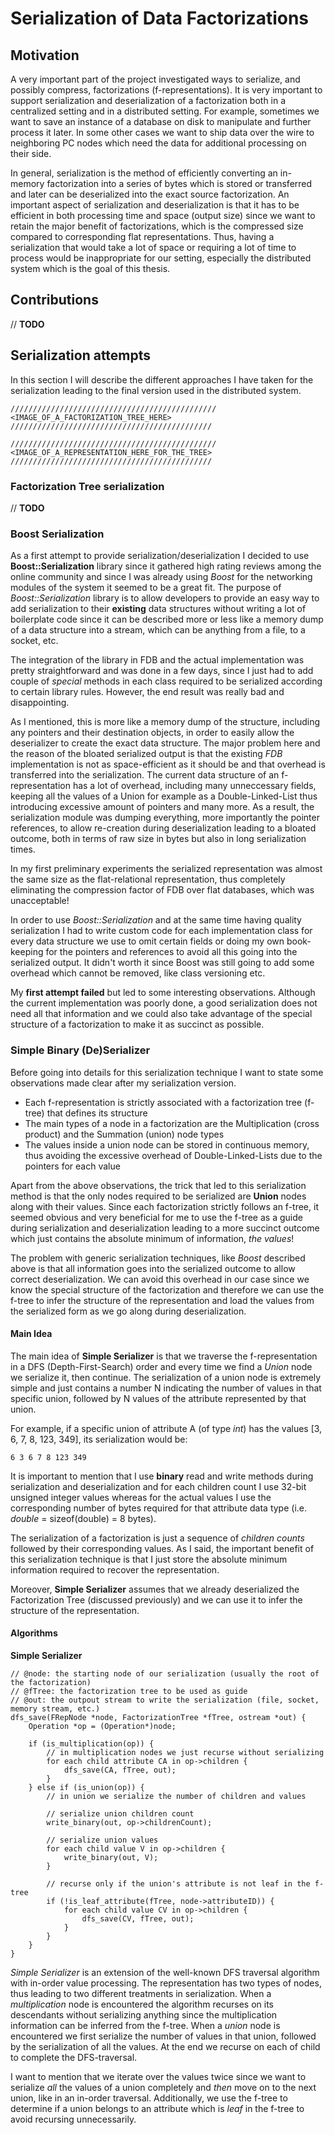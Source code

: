 # Serialization of Data Factorizations

## Motivation

A very important part of the project investigated ways to serialize, and possibly compress, factorizations (f-representations). It is very important to support serialization and deserialization of a factorization both in a centralized setting and in a distributed setting. For example, sometimes we want to save an instance of a database on disk to manipulate and further process it later. In some other cases we want to ship data over the wire to neighboring PC nodes which need the data for additional processing on their side. 

In general, serialization is the method of efficiently converting an in-memory factorization into a series of bytes which is stored or transferred and later can be deserialized into the exact source factorization.
An important aspect of serialization and deserialization is that it has to be efficient in both processing time and space (output size) since we want to retain the major benefit of factorizations, which is the compressed size compared to corresponding flat representations. Thus, having a serialization that would take a lot of space or requiring a lot of time to process would be inappropriate for our setting, especially the distributed system which is the goal of this thesis.

## Contributions

// **TODO** 

## Serialization attempts

In this section I will describe the different approaches I have taken for the serialization leading to the final version used in the distributed system.

```
//////////////////////////////////////////////
<IMAGE_OF_A_FACTORIZATION_TREE_HERE>
/////////////////////////////////////////////
```
```
//////////////////////////////////////////////
<IMAGE_OF_A_REPRESENTATION_HERE_FOR_THE_TREE>
/////////////////////////////////////////////
```

### Factorization Tree serialization

// **TODO**

### Boost Serialization

As a first attempt to provide serialization/deserialization I decided to use **Boost::Serialization** library since it gathered high rating reviews among the online community and since I was already using _Boost_ for the networking modules of the system it seemed to be a great fit. 
The purpose of _Boost::Serialization_ library is to allow developers to provide an easy way to add serialization to their **existing** data structures without writing a lot of boilerplate code since it can be described more or less like a memory dump of a data structure into a stream, which can be anything from a file, to a socket, etc.

The integration of the library in FDB and the actual implementation was pretty straightforward and was done in a few days, since I just had to add couple of _special_ methods in each class required to be serialized according to certain library rules. However, the end result was really bad and disappointing.

As I mentioned, this is more like a memory dump of the structure, including any pointers and their destination objects, in order to easily allow the deserializer to create the exact data structure. The major problem here and the reason of the bloated serialized output is that the existing _FDB_ implementation is not as space-efficient as it should be and that overhead is transferred into the serialization. 
The current data structure of an f-representation has a lot of overhead, including many unneccessary fields, keeping all the values of a Union for example as a Double-Linked-List thus introducing excessive amount of pointers and many more. As a result, the serialization module was dumping everything, more importantly the pointer references, to allow re-creation during deserialization leading to a bloated outcome, both in terms of raw size in bytes but also in long serialization times. 

In my first preliminary experiments the serialized representation was almost the same size as the flat-relational representation, thus completely eliminating the compression factor of FDB over flat databases, which was unacceptable!

In order to use _Boost::Serialization_ and at the same time having quality serialization I had to write custom code for each implementation class for every data structure we use to omit certain fields or doing my own book-keeping for the pointers and references to avoid all this going into the serialized output.
It didn't worth it since Boost was still going to add some overhead which cannot be removed, like class versioning etc.

My **first attempt failed** but led to some interesting observations. Although the current implementation was poorly done, a good serialization does not need all that information and we could also take advantage of the special structure of a factorization to make it as succinct as possible.

### Simple Binary (De)Serializer

Before going into details for this serialization technique I want to state some observations made clear after my serialization version.

* Each f-representation is strictly associated with a factorization tree (f-tree) that defines its structure
* The main types of a node in a factorization are the Multiplication (cross product) and the Summation (union) node types
* The values inside a union node can be stored in continuous memory, thus avoiding the excessive overhead of Double-Linked-Lists due to the pointers for each value

Apart from the above observations, the trick that led to this serialization method is that the only nodes required to be serialized are **Union** nodes along with their values. Since each factorization strictly follows an f-tree, it seemed obvious and very beneficial for me to use the f-tree as a guide during serialization and deserialization leading to a more succinct outcome which just contains the absolute minimum of information, _the values_!

The problem with generic serialization techniques, like _Boost_ described above is that all information goes into the serialized outcome to allow correct deserialization. We can avoid this overhead in our case since we know the special structure of the factorization and therefore we can use the f-tree to infer the structure of the representation and load the values from the serialized form as we go along during deserialization.

#### Main Idea

The main idea of **Simple Serializer** is that we traverse the f-representation in a DFS (Depth-First-Search) order and every time we find a _Union_ node we serialize it, then continue.
The serialization of a union node is extremely simple and just contains a number N indicating the number of values in that specific union, followed by N values of the attribute represented by that union.

For example, if a specific union of attribute A (of type _int_) has the values [3, 6, 7, 8, 123, 349], its serialization would be:
```
6 3 6 7 8 123 349
```

It is important to mention that I use **binary** read and write methods during serialization and deserialization and for each children count I use 32-bit unsigned integer values whereas for the actual values I use the corresponding number of bytes required for that attribute data type (i.e. _double_ = sizeof(double) = 8 bytes).

The serialization of a factorization is just a sequence of _children counts_ followed by their corresponding values. As I said, the important benefit of this serialization technique is that I just store the absolute minimum information required to recover the representation.

Moreover, **Simple Serializer** assumes that we already deserialized the Factorization Tree (discussed previously) and we can use it to infer the structure of the representation.

#### Algorithms

**Simple Serializer**

```
// @node: the starting node of our serialization (usually the root of the factorization)
// @fTree: the factorization tree to be used as guide 
// @out: the outpout stream to write the serialization (file, socket, memory stream, etc.)
dfs_save(FRepNode *node, FactorizationTree *fTree, ostream *out) {
    Operation *op = (Operation*)node; 
    
    if (is_multiplication(op)) {
        // in multiplication nodes we just recurse without serializing 
        for each child attribute CA in op->children {
            dfs_save(CA, fTree, out);
        }
    } else if (is_union(op)) {
        // in union we serialize the number of children and values
        
        // serialize union children count
        write_binary(out, op->childrenCount);
        
        // serialize union values
        for each child value V in op->children {
            write_binary(out, V);
        }

        // recurse only if the union's attribute is not leaf in the f-tree
        if (!is_leaf_attribute(fTree, node->attributeID)) {
            for each child value CV in op->children {
                dfs_save(CV, fTree, out);
            }
        }
    }
}
```

_Simple Serializer_ is an extension of the well-known DFS traversal algorithm with in-order value processing. 
The representation has two types of nodes, thus leading to two different treatments in serialization. When a _multiplication_ node is encountered the algorithm recurses on its descendants without serializing anything since the multiplication information can be inferred from the f-tree. When a _union_ node is encountered we first serialize the number of values in that union, followed by the serialization of all the values. At the end we recurse on each of child to complete the DFS-traversal.

I want to mention that we iterate over the values twice since we want to serialize _all_ the values of a union completely and _then_ move on to the next union, like in an in-order traversal. Additionally, we use the f-tree to determine if a union belongs to an attribute which is _leaf_ in the f-tree to avoid recursing unnecessarily.

















